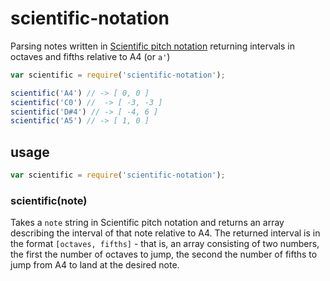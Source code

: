 # scientific-notation

Parsing notes written in
[Scientific pitch notation](http://en.wikipedia.org/wiki/Scientific_pitch_notation)
returning intervals in octaves and fifths relative to A4 (or `a'`)

```js
var scientific = require('scientific-notation');

scientific('A4') // -> [ 0, 0 ]
scientific('C0') //  -> [ -3, -3 ]
scientific('D#4') // -> [ -4, 6 ]
scientific('A5') // -> [ 1, 0 ]
```

## usage

```js
var scientific = require('scientific-notation');
```

### scientific(note)

Takes a `note` string in Scientific pitch notation and returns an array
describing the interval of that note relative to A4. The returned interval is
in the format `[octaves, fifths]` - that is, an array consisting of two
numbers, the first the number of octaves to jump, the second the number of
fifths to jump from A4 to land at the desired note.
